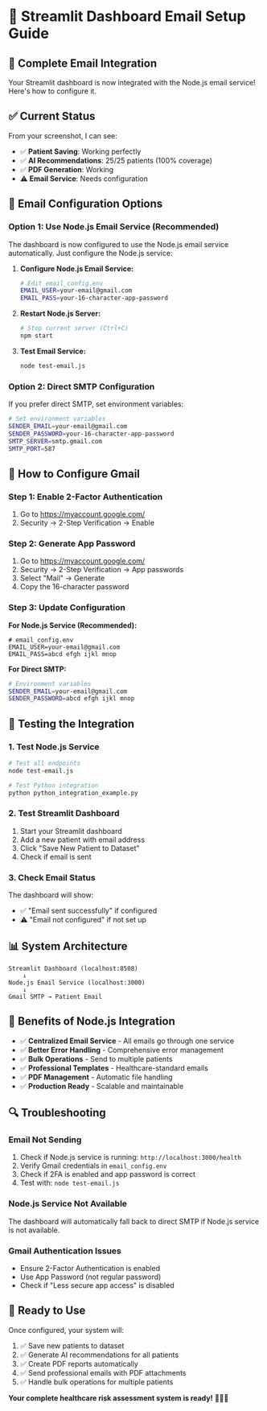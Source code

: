 # 📧 **Streamlit Dashboard Email Setup Guide**

## 🎯 **Complete Email Integration**

Your Streamlit dashboard is now integrated with the Node.js email service! Here's how to configure it.

## ✅ **Current Status**

From your screenshot, I can see:
- ✅ **Patient Saving**: Working perfectly
- ✅ **AI Recommendations**: 25/25 patients (100% coverage)
- ✅ **PDF Generation**: Working
- ⚠️ **Email Service**: Needs configuration

## 🔧 **Email Configuration Options**

### **Option 1: Use Node.js Email Service (Recommended)**

The dashboard is now configured to use the Node.js email service automatically. Just configure the Node.js service:

1. **Configure Node.js Email Service:**
   ```bash
   # Edit email_config.env
   EMAIL_USER=your-email@gmail.com
   EMAIL_PASS=your-16-character-app-password
   ```

2. **Restart Node.js Server:**
   ```bash
   # Stop current server (Ctrl+C)
   npm start
   ```

3. **Test Email Service:**
   ```bash
   node test-email.js
   ```

### **Option 2: Direct SMTP Configuration**

If you prefer direct SMTP, set environment variables:

```bash
# Set environment variables
SENDER_EMAIL=your-email@gmail.com
SENDER_PASSWORD=your-16-character-app-password
SMTP_SERVER=smtp.gmail.com
SMTP_PORT=587
```

## 🚀 **How to Configure Gmail**

### **Step 1: Enable 2-Factor Authentication**
1. Go to https://myaccount.google.com/
2. Security → 2-Step Verification → Enable

### **Step 2: Generate App Password**
1. Go to https://myaccount.google.com/
2. Security → 2-Step Verification → App passwords
3. Select "Mail" → Generate
4. Copy the 16-character password

### **Step 3: Update Configuration**

**For Node.js Service (Recommended):**
```env
# email_config.env
EMAIL_USER=your-email@gmail.com
EMAIL_PASS=abcd efgh ijkl mnop
```

**For Direct SMTP:**
```bash
# Environment variables
SENDER_EMAIL=your-email@gmail.com
SENDER_PASSWORD=abcd efgh ijkl mnop
```

## 🧪 **Testing the Integration**

### **1. Test Node.js Service**
```bash
# Test all endpoints
node test-email.js

# Test Python integration
python python_integration_example.py
```

### **2. Test Streamlit Dashboard**
1. Start your Streamlit dashboard
2. Add a new patient with email address
3. Click "Save New Patient to Dataset"
4. Check if email is sent

### **3. Check Email Status**
The dashboard will show:
- ✅ "Email sent successfully" if configured
- ⚠️ "Email not configured" if not set up

## 📊 **System Architecture**

```
Streamlit Dashboard (localhost:8508)
    ↓
Node.js Email Service (localhost:3000)
    ↓
Gmail SMTP → Patient Email
```

## 🎯 **Benefits of Node.js Integration**

- ✅ **Centralized Email Service** - All emails go through one service
- ✅ **Better Error Handling** - Comprehensive error management
- ✅ **Bulk Operations** - Send to multiple patients
- ✅ **Professional Templates** - Healthcare-standard emails
- ✅ **PDF Management** - Automatic file handling
- ✅ **Production Ready** - Scalable and maintainable

## 🔍 **Troubleshooting**

### **Email Not Sending**
1. Check if Node.js service is running: `http://localhost:3000/health`
2. Verify Gmail credentials in `email_config.env`
3. Check if 2FA is enabled and app password is correct
4. Test with: `node test-email.js`

### **Node.js Service Not Available**
The dashboard will automatically fall back to direct SMTP if Node.js service is not available.

### **Gmail Authentication Issues**
- Ensure 2-Factor Authentication is enabled
- Use App Password (not regular password)
- Check if "Less secure app access" is disabled

## 🎉 **Ready to Use**

Once configured, your system will:
1. ✅ Save new patients to dataset
2. ✅ Generate AI recommendations for all patients
3. ✅ Create PDF reports automatically
4. ✅ Send professional emails with PDF attachments
5. ✅ Handle bulk operations for multiple patients

**Your complete healthcare risk assessment system is ready!** 🏥📧✨

